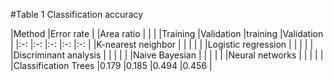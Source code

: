 #Table 1
Classification accuracy

|Method  	|Error rate  	|  	|Area ratio  	|  	|
|  	|Training  	|Validation  	|training  	|Validation  	|
|:-:	|:-:	|:-:	|:-:	|:-:	|
|K-nearest neighbor  	|  	|  	|  	|  	|
|Logistic regression  	|  	|  	|  	|  	|
|Discriminant analysis  	|  	|  	|  	|  	|
|Naive Bayesian  	|  	|  	|  	|  	|
|Neural networks  	|  	|  	|  	|  	|
|Classification Trees  	|0.179  	|0.185  	|0.494  	|0.456  	|
